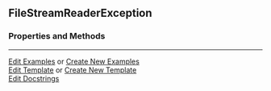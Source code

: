 ## <a id="McUtils.Parsers.FileStreamer.FileStreamReaderException">FileStreamReaderException</a>


### Properties and Methods






___

[Edit Examples](https://github.com/McCoyGroup/McUtils/edit/edit/ci/examples/ci/docs/McUtils/Parsers/FileStreamer/FileStreamReaderException.md) or 
[Create New Examples](https://github.com/McCoyGroup/McUtils/new/edit/?filename=ci/examples/ci/docs/McUtils/Parsers/FileStreamer/FileStreamReaderException.md) <br/>
[Edit Template](https://github.com/McCoyGroup/McUtils/edit/edit/ci/docs/ci/docs/McUtils/Parsers/FileStreamer/FileStreamReaderException.md) or 
[Create New Template](https://github.com/McCoyGroup/McUtils/new/edit/?filename=ci/docs/templates/ci/docs/McUtils/Parsers/FileStreamer/FileStreamReaderException.md) <br/>
[Edit Docstrings](https://github.com/McCoyGroup/McUtils/edit/edit/McUtils/Parsers/FileStreamer.py?message=Update%20Docs)